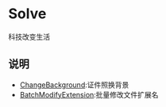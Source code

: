 # Solve
科技改变生活
## 说明
* [ChangeBackground](https://github.com/LHesperus/Solve/tree/master/ChangeBackground):证件照换背景
* [BatchModifyExtension](https://github.com/LHesperus/Solve/tree/master/BatchModifyExtension):批量修改文件扩展名
